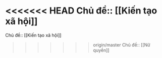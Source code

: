 <<<<<<< HEAD
Chủ đề:: [[Kiến tạo xã hội]]
=======
Chủ đề:: [[Kiến tạo xã hội]]
>>>>>>> origin/master
Chủ đề:: [[Nữ quyền]]
